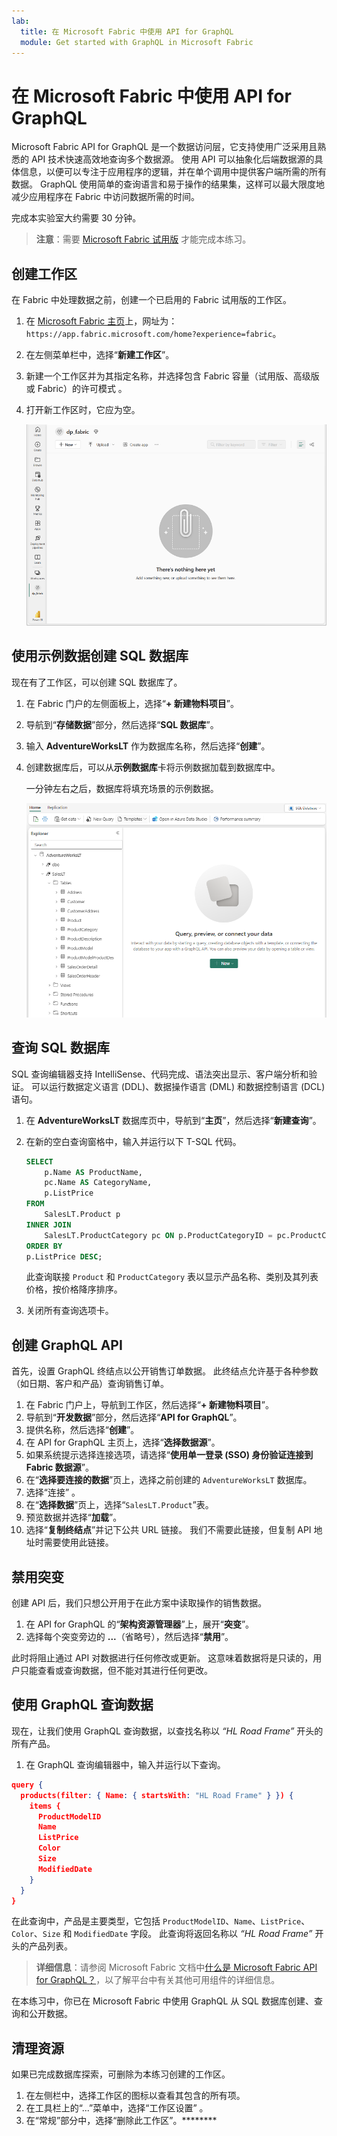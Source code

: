 ```yaml
---
lab:
  title: 在 Microsoft Fabric 中使用 API for GraphQL
  module: Get started with GraphQL in Microsoft Fabric
---
```


# 在 Microsoft Fabric 中使用 API for GraphQL

Microsoft Fabric API for GraphQL 是一个数据访问层，它支持使用广泛采用且熟悉的 API 技术快速高效地查询多个数据源。 使用 API 可以抽象化后端数据源的具体信息，以便可以专注于应用程序的逻辑，并在单个调用中提供客户端所需的所有数据。 GraphQL 使用简单的查询语言和易于操作的结果集，这样可以最大限度地减少应用程序在 Fabric 中访问数据所需的时间。

完成本实验室大约需要 30 分钟。

> **注意**：需要 [Microsoft Fabric 试用版](https://learn.microsoft.com/fabric/get-started/fabric-trial) 才能完成本练习。

## 创建工作区

在 Fabric 中处理数据之前，创建一个已启用的 Fabric 试用版的工作区。

1. 在 [Microsoft Fabric 主页](https://app.fabric.microsoft.com/home?experience=fabric)上，网址为：`https://app.fabric.microsoft.com/home?experience=fabric`。
1. 在左侧菜单栏中，选择“**新建工作区**”。
1. 新建一个工作区并为其指定名称，并选择包含 Fabric 容量（试用版、高级版或 Fabric）的许可模式  。
1. 打开新工作区时，它应为空。

    ![Fabric 中空工作区的屏幕截图。](./Images/new-workspace.png)

## 使用示例数据创建 SQL 数据库

现在有了工作区，可以创建 SQL 数据库了。

1. 在 Fabric 门户的左侧面板上，选择“**+ 新建物料项目**”。
1. 导航到“**存储数据**”部分，然后选择“**SQL 数据库**”。
1. 输入 **AdventureWorksLT** 作为数据库名称，然后选择“**创建**”。
1. 创建数据库后，可以从**示例数据库**卡将示例数据加载到数据库中。

    一分钟左右之后，数据库将填充场景的示例数据。

    ![使用示例数据加载的新数据库的屏幕截图。](./Images/sql-database-sample.png)

## 查询 SQL 数据库

SQL 查询编辑器支持 IntelliSense、代码完成、语法突出显示、客户端分析和验证。 可以运行数据定义语言 (DDL)、数据操作语言 (DML) 和数据控制语言 (DCL) 语句。

1. 在 **AdventureWorksLT** 数据库页中，导航到“**主页**”，然后选择“**新建查询**”。
1. 在新的空白查询窗格中，输入并运行以下 T-SQL 代码。

    ```sql
    SELECT 
        p.Name AS ProductName,
        pc.Name AS CategoryName,
        p.ListPrice
    FROM 
        SalesLT.Product p
    INNER JOIN 
        SalesLT.ProductCategory pc ON p.ProductCategoryID = pc.ProductCategoryID
    ORDER BY 
    p.ListPrice DESC;
    ```
    
    此查询联接 `Product` 和 `ProductCategory` 表以显示产品名称、类别及其列表价格，按价格降序排序。

1. 关闭所有查询选项卡。

## 创建 GraphQL API

首先，设置 GraphQL 终结点以公开销售订单数据。 此终结点允许基于各种参数（如日期、客户和产品）查询销售订单。

1. 在 Fabric 门户上，导航到工作区，然后选择“**+ 新建物料项目**”。
1. 导航到“**开发数据**”部分，然后选择“**API for GraphQL**”。
1. 提供名称，然后选择“**创建**”。
1. 在 API for GraphQL 主页上，选择“**选择数据源**”。
1. 如果系统提示选择连接选项，请选择“**使用单一登录 (SSO) 身份验证连接到 Fabric 数据源**”。
1. 在“**选择要连接的数据**”页上，选择之前创建的 `AdventureWorksLT` 数据库。
1. 选择“连接” 。
1. 在“**选择数据**”页上，选择“`SalesLT.Product`”表。 
1. 预览数据并选择“**加载**”。
1. 选择“**复制终结点**”并记下公共 URL 链接。 我们不需要此链接，但复制 API 地址时需要使用此链接。

## 禁用突变

创建 API 后，我们只想公开用于在此方案中读取操作的销售数据。

1. 在 API for GraphQL 的“**架构资源管理器**”上，展开“**突变**”。
1. 选择每个突变旁边的 **...**（省略号），然后选择“**禁用**”。

此时将阻止通过 API 对数据进行任何修改或更新。 这意味着数据将是只读的，用户只能查看或查询数据，但不能对其进行任何更改。

## 使用 GraphQL 查询数据

现在，让我们使用 GraphQL 查询数据，以查找名称以 *“HL Road Frame”* 开头的所有产品。

1. 在 GraphQL 查询编辑器中，输入并运行以下查询。

```json
query {
  products(filter: { Name: { startsWith: "HL Road Frame" } }) {
    items {
      ProductModelID
      Name
      ListPrice
      Color
      Size
      ModifiedDate
    }
  }
}
```

在此查询中，产品是主要类型，它包括 `ProductModelID`、`Name`、`ListPrice`、`Color`、`Size` 和 `ModifiedDate` 字段。 此查询将返回名称以 *“HL Road Frame”* 开头的产品列表。

> **详细信息**：请参阅 Microsoft Fabric 文档中[什么是 Microsoft Fabric API for GraphQL？](https://learn.microsoft.com/fabric/data-engineering/api-graphql-overview)，以了解平台中有关其他可用组件的详细信息。

在本练习中，你已在 Microsoft Fabric 中使用 GraphQL 从 SQL 数据库创建、查询和公开数据。

## 清理资源

如果已完成数据库探索，可删除为本练习创建的工作区。

1. 在左侧栏中，选择工作区的图标以查看其包含的所有项。
2. 在工具栏上的“...”菜单中，选择“工作区设置” 。
3. 在“常规”部分中，选择“删除此工作区”。********

